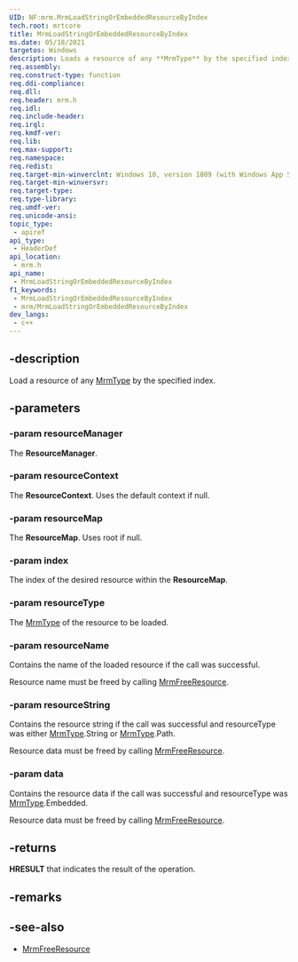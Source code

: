 ```yaml
---
UID: NF:mrm.MrmLoadStringOrEmbeddedResourceByIndex
tech.root: mrtcore 
title: MrmLoadStringOrEmbeddedResourceByIndex
ms.date: 05/18/2021 
targetos: Windows
description: Loads a resource of any **MrmType** by the specified index.
req.assembly: 
req.construct-type: function
req.ddi-compliance: 
req.dll: 
req.header: mrm.h
req.idl: 
req.include-header: 
req.irql: 
req.kmdf-ver: 
req.lib: 
req.max-support: 
req.namespace: 
req.redist: 
req.target-min-winverclnt: Windows 10, version 1809 (with Windows App SDK 0.5 or later) 
req.target-min-winversvr: 
req.target-type: 
req.type-library: 
req.umdf-ver: 
req.unicode-ansi: 
topic_type:
 - apiref
api_type:
 - HeaderDef
api_location:
 - mrm.h
api_name:
 - MrmLoadStringOrEmbeddedResourceByIndex
f1_keywords:
 - MrmLoadStringOrEmbeddedResourceByIndex
 - mrm/MrmLoadStringOrEmbeddedResourceByIndex
dev_langs:
 - c++
---
```


## -description

Load a resource of any [MrmType](ne-mrm-mrmtype.md) by the specified index.

## -parameters

### -param resourceManager

The **ResourceManager**.

### -param resourceContext

The **ResourceContext**. Uses the default context if null.

### -param resourceMap

The **ResourceMap**. Uses root if null.

### -param index

The index of the desired resource within the **ResourceMap**.

### -param resourceType

The [MrmType](ne-mrm-mrmtype.md) of the resource to be loaded.

### -param resourceName

Contains the name of the loaded resource if the call was successful.

Resource name must be freed by calling [MrmFreeResource](nf-mrm-mrmfreeresource.md).

### -param resourceString

Contains the resource string if the call was successful and resourceType was either [MrmType](ne-mrm-mrmtype.md).String or [MrmType](ne-mrm-mrmtype.md).Path.

Resource data must be freed by calling [MrmFreeResource](nf-mrm-mrmfreeresource.md).

### -param data

Contains the resource data if the call was successful and resourceType was [MrmType](ne-mrm-mrmtype.md).Embedded.

Resource data must be freed by calling [MrmFreeResource](nf-mrm-mrmfreeresource.md).

## -returns

**HRESULT** that indicates the result of the operation.

## -remarks

## -see-also

- [MrmFreeResource](nf-mrm-mrmfreeresource.md)

